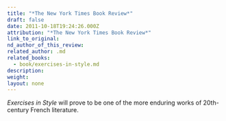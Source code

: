 ```yaml
---
title: "*The New York Times Book Review*"
draft: false
date: 2011-10-18T19:24:26.000Z
attribution: "*The New York Times Book Review*"
link_to_original:
nd_author_of_this_review:
related_author: .md
related_books:
  - book/exercises-in-style.md
description:
weight:
layout: none
---
```

*Exercises in Style* will prove to be one of the more enduring works of 20th-century French literature.

